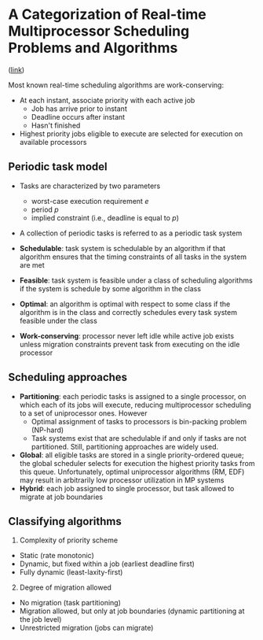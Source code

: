 # A Categorization of Real-time Multiprocessor Scheduling Problems and Algorithms

([link](https://drive.google.com/open?id=0B_10gtxnPV-_OXR5M0Z3bDBuQkE))

Most known real-time scheduling algorithms are work-conserving:
- At each instant, associate priority with each active job
  - Job has arrive prior to instant
  - Deadline occurs after instant
  - Hasn't finished
- Highest priority jobs eligible to execute are selected for execution on available processors

## Periodic task model
- Tasks are characterized by two parameters
  - worst-case execution requirement *e*
  - period *p*
  - implied constraint (i.e., deadline is equal to *p*)
- A collection of periodic tasks is referred to as a periodic task system

- **Schedulable**: task system is schedulable by an algorithm if that algorithm ensures that the timing constraints of all tasks in the system are met
- **Feasible**: task system is feasible under a class of scheduling algorithms if the system is schedule by some algorithm in the class
- **Optimal**: an algorithm is optimal with respect to some class if the algorithm is in the class and correctly schedules every task system feasible under the class

- **Work-conserving**: processor never left idle while active job exists unless migration constraints prevent task from executing on the idle processor

## Scheduling approaches
- **Partitioning**: each periodic tasks is assigned to a single processor, on which each of its jobs will execute, reducing multiprocessor scheduling to a set of uniprocessor ones. However
  - Optimal assignment of tasks to processors is bin-packing problem (NP-hard)
  - Task systems exist that are schedulable if and only if tasks are not partitioned. Still, partitioning approaches are widely used.
- **Global**: all eligible tasks are stored in a single priority-ordered queue; the global scheduler selects for execution the highest priority tasks from this queue. Unfortunately, optimal uniprocessor algorithms (RM, EDF) may result in arbitrarily low processor utilization in MP systems
- **Hybrid**: each job assigned to single processor, but task allowed to migrate at job boundaries

## Classifying algorithms
1. Complexity of priority scheme
  - Static (rate monotonic)
  - Dynamic, but fixed within a job (earliest deadline first)
  - Fully dynamic (least-laxity-first)
2. Degree of migration allowed
  - No migration (task partitioning)
  - Migration allowed, but only at job boundaries (dynamic partitioning at the job level)
  - Unrestricted migration (jobs can migrate)
